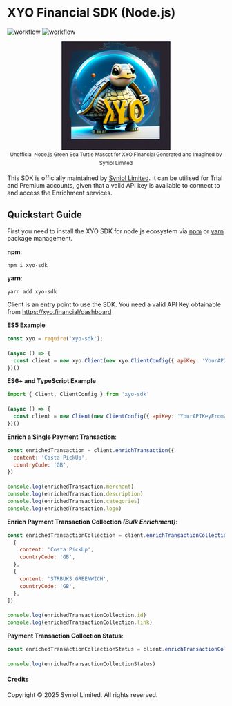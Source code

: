 # XYO Financial SDK (Node.js)
![workflow](https://github.com/syniol/xyo-sdk-node/actions/workflows/makefile.yml/badge.svg)    ![workflow](https://github.com/syniol/xyo-sdk-node/actions/workflows/npm_publish.yml/badge.svg)

<p align="center">
    <a href="https://xyo.financial" target="blank"><img alt="node.js (Turtle) Mascot" width="50%" src="https://github.com/syniol/xyo-sdk-node/blob/main/docs/mascot.png?raw=true" /></a>
    <sup><br />Unofficial Node.js Green Sea Turtle Mascot for XYO.Financial Generated and Imagined by Syniol Limited</sup>
</p>

This SDK is officially maintained by [Syniol Limited](https://syniol.com). It can be utilised for Trial and 
Premium accounts, given that a valid API key is available to connect to and access the 
Enrichment services.


## Quickstart Guide
First you need to install the XYO SDK for node.js ecosystem via [npm](https://www.npmjs.com/package/xyo-sdk) or [yarn](https://yarnpkg.com/package/xyo-sdk) package management.

__npm__:
```shell
npm i xyo-sdk
```

__yarn__:
```shell
yarn add xyo-sdk
```

Client is an entry point to use the SDK. You need a valid API Key obtainable from https://xyo.financial/dashboard

__ES5 Example__
```js
const xyo = require('xyo-sdk');

(async () => {
  const client = new xyo.Client(new xyo.ClientConfig({ apiKey: 'YourAPIKeyFromXYO.FinancialDashboard' }))
})()
```

__ES6+ and TypeScript Example__
```js
import { Client, ClientConfig } from 'xyo-sdk'

(async () => {
  const client = new Client(new ClientConfig({ apiKey: 'YourAPIKeyFromXYO.FinancialDashboard' }))
})()
```

__Enrich a Single Payment Transaction__:
```js
const enrichedTransaction = client.enrichTransaction({
  content: 'Costa PickUp',
  countryCode: 'GB',
})

console.log(enrichedTransaction.merchant)
console.log(enrichedTransaction.description)
console.log(enrichedTransaction.categories)
console.log(enrichedTransaction.logo)
```

__Enrich Payment Transaction Collection _(Bulk Enrichment)___:
```js
const enrichedTransactionCollection = client.enrichTransactionCollection([
  { 
    content: 'Costa PickUp',
    countryCode: 'GB',
  },
  {
    content: 'STRBUKS GREENWICH',
    countryCode: 'GB',
  },
])

console.log(enrichedTransactionCollection.id)
console.log(enrichedTransactionCollection.link)
```

__Payment Transaction Collection Status__:
```js
const enrichedTransactionCollectionStatus = client.enrichTransactionCollectionStatus(enrichedTransactionCollection.id)

console.log(enrichedTransactionCollectionStatus)
```


#### Credits
Copyright &copy; 2025 Syniol Limited. All rights reserved.
